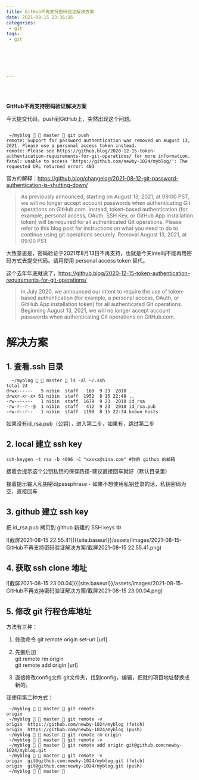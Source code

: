 ```yaml
---
title: GitHub不再支持密码验证解决方案
date: 2021-08-15 23:36:26
categories:
 - git
tags:
 - git






---
```


<br>
<br>



**GitHub不再支持密码验证解决方案**

今天提交代码，push到GitHub上，突然出现这个问题。

```shell

 ~/myblog   master  git push
remote: Support for password authentication was removed on August 13, 2021. Please use a personal access token instead.
remote: Please see https://github.blog/2020-12-15-token-authentication-requirements-for-git-operations/ for more information.
fatal: unable to access 'https://github.com/newby-1024/myblog/': The requested URL returned error: 403
```


官方的解释：https://github.blog/changelog/2021-08-12-git-password-authentication-is-shutting-down/

>As previously announced, starting on August 13, 2021, at 09:00 PST, we will no longer accept account passwords when authenticating Git operations on GitHub.com. Instead, token-based authentication (for example, personal access, OAuth, SSH Key, or GitHub App installation token) will be required for all authenticated Git operations.
Please refer to this blog post for instructions on what you need to do to continue using git operations securely.
Removal
August 13, 2021, at 09:00 PST

大致意思是，密码验证于2021年8月13日不再支持，也就是今天intellij不能再用密码方式去提交代码。请用使用 personal access token 替代。

这个去年年底就说了，https://github.blog/2020-12-15-token-authentication-requirements-for-git-operations/

> In July 2020, we announced our intent to require the use of token-based authentication (for example, a personal access, OAuth, or GitHub App installation token) for all authenticated Git operations. Beginning August 13, 2021, we will no longer accept account passwords when authenticating Git operations on GitHub.com.

# 解决方案

## 1. 查看.ssh 目录

```shell
  ~/myblog   master  ls -al ~/.ssh
total 24
drwx------   5 nibin  staff   160  9 23  2018 .
drwxr-xr-x+ 61 nibin  staff  1952  8 15 22:48 ..
-rw-------   1 nibin  staff  1679  9 23  2018 id_rsa
-rw-r--r--@  1 nibin  staff   412  9 23  2018 id_rsa.pub
-rw-r--r--   1 nibin  staff  1199  8 15 22:34 known_hosts
```

如果没有id_rsa.pub（公钥），进入第二步，如果有，跳过第二步

## 2. local 建立 ssh key

```shell
ssh-keygen -t rsa -b 4096 -C "xxxxx@sina.com" #你的 github 的邮箱
```

接着会提示这个公钥私钥的保存路径-建议直接回车就好（默认目录里)

接着提示输入私钥密码passphrase - 如果不想使用私钥登录的话，私钥密码为空，直接回车

## 3. github 建立 ssh key

把  id_rsa.pub 拷贝到 github  新建的 SSH keys 中

![截屏2021-08-15 22.55.41]({{site.baseurl}}/assets/images/2021-08-15-GitHub不再支持密码验证解决方案/截屏2021-08-15 22.55.41.png)



## 4. 获取 ssh clone 地址



![截屏2021-08-15 23.00.04]({{site.baseurl}}/assets/images/2021-08-15-GitHub不再支持密码验证解决方案/截屏2021-08-15 23.00.04.png)


## 5. 修改 git 行程仓库地址

方法有三种：

1. 修改命令
git remote origin set-url [url]

2. 先删后加  
git remote rm origin  
git remote add origin [url]

3. 直接修改config文件
git文件夹，找到config，编辑，把就的项目地址替换成新的。

我使用第二种方式：
```shell
 ~/myblog   master  git remote
origin
 ~/myblog   master  git remote -v
origin	https://github.com/newby-1024/myblog (fetch)
origin	https://github.com/newby-1024/myblog (push)
 ~/myblog   master  git remote rm origin
 ~/myblog   master  git remote -v
 ~/myblog   master  git remote add origin git@github.com:newby-1024/myblog.git
 ~/myblog   master  git remote -v
origin	git@github.com:newby-1024/myblog.git (fetch)
origin	git@github.com:newby-1024/myblog.git (push)
 ~/myblog   master 
```